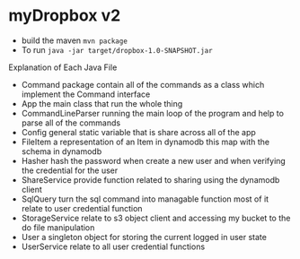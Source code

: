 # myDropbox v2

* build the maven `mvn package`
* To run `java -jar target/dropbox-1.0-SNAPSHOT.jar`

Explanation of Each Java File

* Command package contain all of the commands as a class which
implement the Command interface 
* App the main class that run the whole thing
* CommandLineParser running the main loop of the program 
and help to parse all of the commands
* Config general static variable that is share across all 
of the app
* FileItem a representation of an Item in dynamodb this map
with the schema in dynamodb
* Hasher hash the password when create a new user and when
verifying the credential for the user
* ShareService provide function related to sharing using the
dynamodb client
* SqlQuery turn the sql command into managable function most of
it relate to user credential function
* StorageService relate to s3 object client and accessing my 
bucket to the do file manipulation
* User a singleton object for storing the current logged in user 
state
* UserService relate to all user credential functions